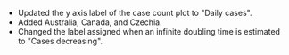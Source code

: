 

* Updated the y axis label of the case count plot to "Daily cases".
* Added Australia, Canada, and Czechia.
* Changed the label assigned when an infinite doubling time is estimated to "Cases decreasing".
